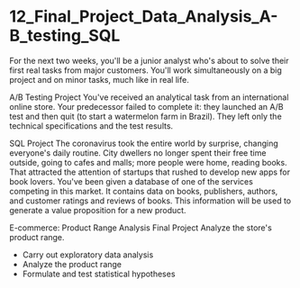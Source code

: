 # 12_Final_Project_Data_Analysis_A-B_testing_SQL
For the next two weeks, you'll be a junior analyst who's about to solve their first real tasks from major customers. You'll work simultaneously on a big project and on minor tasks, much like in real life. 

A/B Testing Project
You've received an analytical task from an international online store. Your predecessor failed to complete it: they launched an A/B test and then quit (to start a watermelon farm in Brazil). They left only the technical specifications and the test results. 

SQL Project
The coronavirus took the entire world by surprise, changing everyone's daily routine. City dwellers no longer spent their free time outside, going to cafes and malls; more people were home, reading books. That attracted the attention of startups that rushed to develop new apps for book lovers.
You've been given a database of one of the services competing in this market. It contains data on books, publishers, authors, and customer ratings and reviews of books. This information will be used to generate a value proposition for a new product. 

E-commerce: Product Range Analysis Final Project
Analyze the store's product range.
- Carry out exploratory data analysis
- Analyze the product range
- Formulate and test statistical hypotheses
